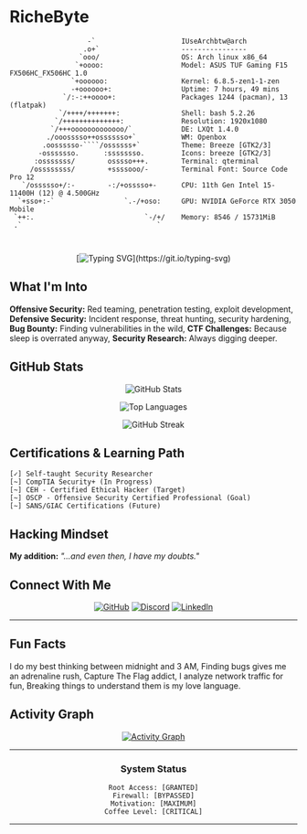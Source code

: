 #  RicheByte

<div>

```  
                   -`                     IUseArchbtw@arch
                  .o+`                    ----------------
                 `ooo/                    OS: Arch linux x86_64
                `+oooo:                   Model: ASUS TUF Gaming F15 FX506HC_FX506HC 1.0
               `+oooooo:                  Kernel: 6.8.5-zen1-1-zen
               -+oooooo+:                 Uptime: 7 hours, 49 mins
             `/:-:++oooo+:                Packages 1244 (pacman), 13 (flatpak)
            `/++++/+++++++:               Shell: bash 5.2.26
           `/++++++++++++++:              Resolution: 1920x1080
          `/+++ooooooooooooo/`            DE: LXQt 1.4.0
         ./ooosssso++osssssso+`           WM: Openbox
        .oossssso-````/ossssss+`          Theme: Breeze [GTK2/3]
       -osssssso.      :ssssssso.         Icons: breeze [GTK2/3]
      :osssssss/        osssso+++.        Terminal: qterminal
     /ossssssss/        +ssssooo/-        Terminal Font: Source Code Pro 12
   `/ossssso+/:-        -:/+osssso+-      CPU: 11th Gen Intel 15-11400H (12) @ 4.500GHz
  `+sso+:-`                 `.-/+oso:     GPU: NVIDIA GeForce RTX 3050 Mobile
 `++:.                           `-/+/    Memory: 8546 / 15731MiB
 .`                                 ` 

⠀⠀⠀⠀⠀⠀⠀⠀⠀⠀⠀⠀⠀⠀⠀⠀⠀⠀⠀⠀⠀⠀⠀⠀⠀⠀⠀⠀⠀⠀⠀⠀⠀⠀⠀⠀⠀⠀⠀⠀⠀⠀⠀⠀⠀⠀⠀⠀⠀⠀⠀⠀⠀⠀⠀⠀⠀⠀⠀⠀⠀
  ```

</div>

<div align="center">

[![Typing SVG](https://readme-typing-svg.demolab.com/?font=Fira+Code&pause=1000&color=00F707&center=true&vCenter=true&width=435&lines=In+a+world+of+vulnerabilities...;...be+the+exploit+they+never+saw+coming.;Code+by+day%2C+deep+thoughts+by+night.)](https://git.io/typing-svg)

</div>


##  What I'm Into

 **Offensive Security:** Red teaming, penetration testing, exploit development,
  **Defensive Security:** Incident response, threat hunting, security hardening,
  **Bug Bounty:** Finding vulnerabilities in the wild,
  **CTF Challenges:** Because sleep is overrated anyway,
  **Security Research:** Always digging deeper.

##  GitHub Stats

<div align="center">

![GitHub Stats](https://github-readme-stats.vercel.app/api?username=RicheByte&show_icons=true&theme=radical&hide_border=true&bg_color=0D1117&title_color=00FF00&icon_color=00FF00&text_color=C9D1D9)

![Top Languages](https://github-readme-stats.vercel.app/api/top-langs/?username=RicheByte&layout=compact&theme=radical&hide_border=true&bg_color=0D1117&title_color=00FF00&text_color=C9D1D9)

![GitHub Streak](https://github-readme-streak-stats.herokuapp.com/?user=RicheByte&theme=radical&hide_border=true&background=0D1117&ring=00FF00&fire=00FF00&currStreakLabel=00FF00)

</div>

##  Certifications & Learning Path

```
[✓] Self-taught Security Researcher
[~] CompTIA Security+ (In Progress)
[~] CEH - Certified Ethical Hacker (Target)
[~] OSCP - Offensive Security Certified Professional (Goal)
[~] SANS/GIAC Certifications (Future)
```

##  Hacking Mindset
**My addition:** _"...and even then, I have my doubts."_


##  Connect With Me

<div align="center">

[![GitHub](https://img.shields.io/badge/-GitHub-181717?style=for-the-badge&logo=github)](https://github.com/RicheByte) [![Discord](https://img.shields.io/badge/-Discord-5865F2?style=for-the-badge&logo=discord&logoColor=white)](https://discord.com/users/1136912282220245082) [![LinkedIn](https://img.shields.io/badge/-LinkedIn-0077B5?style=for-the-badge&logo=linkedin)](https://linkedin.com/richebyte)

</div>

---

##  Fun Facts

  I do my best thinking between midnight and 3 AM,
   Finding bugs gives me an adrenaline rush,
   Capture The Flag addict,
   I analyze network traffic for fun,
   Breaking things to understand them is my love language.

##  Activity Graph

<div align="center">

[![Activity Graph](https://github-readme-activity-graph.vercel.app/graph?username=RicheByte&theme=react-dark&hide_border=true&bg_color=0D1117&color=00FF00&line=00FF00&point=FFFFFF)](https://github.com/RicheByte)

</div>

---

<div align="center">



###  System Status

```
Root Access: [GRANTED]
Firewall: [BYPASSED]
Motivation: [MAXIMUM]
Coffee Level: [CRITICAL]
```





</div>

---

